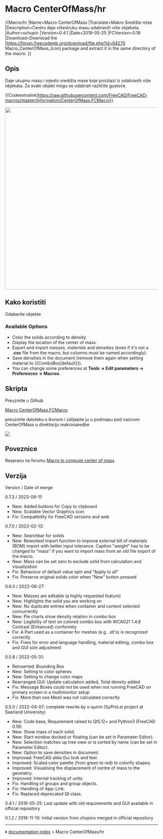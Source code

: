 # Macro CenterOfMass/hr
<div class="mw-translate-fuzzy">


{{Macro/hr
|Name=Macro CenterOfMass
|Translate=Makro Središte mise
|Description=Centru daje višestruku masu odabranih više objekata.
|Author=schupin
|Version=0.4.1
|Date=2019-05-25
|FCVersion=0.18
|Download=Download the [https://forum.freecadweb.org/download/file.php?id=84270 Macro_CenterOfMass_Icon] package and extract it in the same directory of the macro.
}}


</div>



## Opis


<div class="mw-translate-fuzzy">

Daje ukupnu masu i mjesto središta mase koje proizlazi iz odabranih više objekata. Za svaki objekt mogu se odabrati različite gustoće.


</div>


{{Codeextralink|https://raw.githubusercontent.com/FreeCAD/FreeCAD-macros/master/Information/CenterOfMass.FCMacro}}

<img alt="" src=images/CenterOfMass_exemple.png  style="width:600px;">




<div class="mw-translate-fuzzy">

## Kako koristiti 


</div>


<div class="mw-translate-fuzzy">

Odaberite objekte


</div>

### Available Options 

-   Color the solids according to density.
-   Display the location of the center of mass.
-   Export and import *masses*, *materials* and *densities* (even if it\'s not a **.csv** file from the macro, but columns must be named accordingly).
-   Save densities in the document (remove them again when setting material to {{ComboBox|default}}).
-   You can change some preferences at **Tools → Edit parameters → Preferences → Macros**.



## Skripta


<div class="mw-translate-fuzzy">

Preuzmite u Github


</div>

[Macro CenterOfMass.FCMacro](https://github.com/FreeCAD/FreeCAD-macros/blob/master/Information/CenterOfMass.FCMacro)


<div class="mw-translate-fuzzy">

preuzmite datoteku s ikonom i zalijepite ju u podmapu pod nazivom CenterOfMass u direktoriju makronaredbe


</div>

![](images/Macro_CenterOfMass.svg )



## Poveznice


<div class="mw-translate-fuzzy">

Raspravu na forumu [Macro to compute center of mass](https://forum.freecadweb.org/viewtopic.php?f=24&t=31883)


</div>



## Verzija

Version / Date of merge

0.7.3 / 2023-09-11:

-   New: Added buttons for Copy to clipboard
-   New: Scalable Vector Graphics icon
-   Fix: Compatibility for FreeCAD versions and web

0.7.0 / 2023-02-13:

-   New: Searchbar for solids
-   New: Reworked import function to improve external bill of materials (BOM) import with better input tolerance. Caption \"weight\" has to be changed to \"mass\" if you want to import mass from an old file export of the macro.
-   New: Mass can be set zero to exclude solid from calculation and visualization
-   Fix: Behaviour of default value spin and \"Apply to all\"
-   Fix: Preserve original solids color when \"New\" button pressed

0.6.0 / 2022-08-27:

-   New: Masses are editable (a highly requested feature)
-   New: Highlights the solid you are working on
-   New: No duplicate entries when container and content selected concurrently
-   New: Pie charts show density relation in combo box
-   New: Legibility of text on colored combo box with WCAG21 1.4.6 Contrast (Enhanced) conformity
-   Fix: A Part used as a container for meshes (e.g. .stl\'s) is recognized correctly
-   Fix: Fixes for error and language handling, material editing, combo box and GUI size adjustment

0.5.8 / 2022-05-31:

-   Reinserted: Bounding Box
-   New: Setting to color spheres
-   New: Setting to change color maps
-   Rearranged GUI: Update calculation added, Total density added
-   Fix: Message Boxes could not be used when not running FreeCAD on primary screen in a multimonitor setup
-   Fix: More than one Mesh was not calculated correctly

0.5.0 / 2022-04-07: complete rewrite by s-quirin (SyProLei project at Saarland University)

-   New: Code base, Requirement raised to Qt5.12+ and Python3 (FreeCAD 0.19).
-   New: Show mass of each solid.
-   New: Start window docked or floating (can be set in Parameter Editor).
-   New: Selection matches up tree view or is sorted by name (can be set in Parameter Editor).
-   New: Option to save densities in document.
-   Improved: FreeCAD alike Gui look and feel.
-   Improved: Scaled color palette (from green to red) to colorify shapes.
-   Improved: Visualising the displacement of centre of mass to the geometry.
-   Improved: Internal tracking of units.
-   Fix: Handling of groups and group objects.
-   Fix: Handling of App::Link.
-   Fix: Replaced deprecated Qt class.

0.4.1 / 2019-05-25: Last update with old requirements and GUI available in official repository

0.1.2 / 2018-11-10: Initial version from chupins merged in official repository



---
⏵ [documentation index](../README.md) > Macro CenterOfMass/hr
